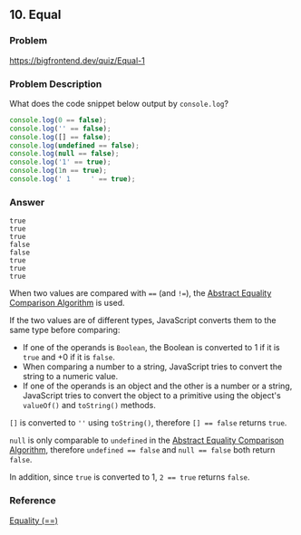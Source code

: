 ## 10. Equal

### Problem

https://bigfrontend.dev/quiz/Equal-1

### Problem Description

What does the code snippet below output by `console.log`?

```js
console.log(0 == false);
console.log('' == false);
console.log([] == false);
console.log(undefined == false);
console.log(null == false);
console.log('1' == true);
console.log(1n == true);
console.log(' 1     ' == true);
```

### Answer

```
true
true
true
false
false
true
true
true
```

When two values are compared with `==` (and `!=`), the [Abstract Equality Comparison Algorithm](http://www.ecma-international.org/ecma-262/5.1/#sec-11.9.3) is used.

If the two values are of different types, JavaScript converts them to the same type before comparing:

- If one of the operands is `Boolean`, the Boolean is converted to 1 if it is `true` and +0 if it is `false`.
- When comparing a number to a string, JavaScript tries to convert the string to a numeric value.
- If one of the operands is an object and the other is a number or a string, JavaScript tries to convert the object to a primitive using the object's `valueOf()` and `toString()` methods.

`[]` is converted to `''` using `toString()`, therefore `[] == false` returns `true`.

`null` is only comparable to `undefined` in the [Abstract Equality Comparison Algorithm](http://www.ecma-international.org/ecma-262/5.1/#sec-11.9.3), therefore `undefined == false` and `null == false` both return `false`.

In addition, since `true` is converted to 1, `2 == true` returns `false`.

### Reference

[Equality (==)](https://developer.mozilla.org/en-US/docs/Web/JavaScript/Reference/Operators/Equality)
